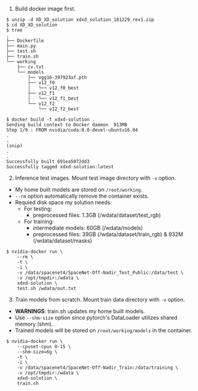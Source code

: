 1. Build docker image first.

```
$ unzip -d XD_XD_solution xdxd_solution_181229_rev1.zip
$ cd XD_XD_solution
$ tree
.
├── Dockerfile
├── main.py
├── test.sh
├── train.sh
└── working
    ├── cv.txt
    └── models
        ├── vgg16-397923af.pth
        ├── v12_f0
        │   └── v12_f0_best
        ├── v12_f1
        │   └── v12_f1_best
        └── v12_f2
            └── v12_f2_best

$ docker build -t xdxd-solution .
Sending build context to Docker daemon  913MB
Step 1/9 : FROM nvidia/cuda:8.0-devel-ubuntu16.04
.
.
(snip)
.
.
Successfully built 691ea5072dd3
Successfully tagged xdxd-solution:latest
```

2. Inference test images. Mount test image directory with `-v` option.

* My home built models are stored on `/root/working`.
* `--rm` option automatically remove the container exists.
* Requied disk space my solution needs:
    * For testing:
        * preprocessed files: 1.3GB (/wdata/dataset/test_rgb)
    * For training:
        * intermediate models: 60GB (/wdata/models)
        * preprocessed files: 39GB (/wdata/dataset/train_rgb) & 932M (/wdata/dataset/masks)

```
$ nvidia-docker run \
    --rm \
    -t \
    -i \
    -v /data/spacenet4/SpaceNet-Off-Nadir_Test_Public:/data/test \
    -v /opt/tmpdir:/wdata \
    xdxd-solution \
    test.sh /wdata/out.txt
```

3. Train models from scratch. Mount train data directory with `-v` option.

* **WARNINGS**: train.sh updates my home built models.
* Use `--shm-size` option since pytorch's DataLoader utilizes shared memory (shm).
* Trained models will be stored on `/root/working/models` in the container.

```
$ nvidia-docker run \
    --cpuset-cpus 0-15 \
    --shm-size=6g \
    -t \
    -i \
    -v /data/spacenet4/SpaceNet-Off-Nadir_Train:/data/training \
    -v /opt/tmpdir:/wdata \
    xdxd-solution \
    train.sh
```
